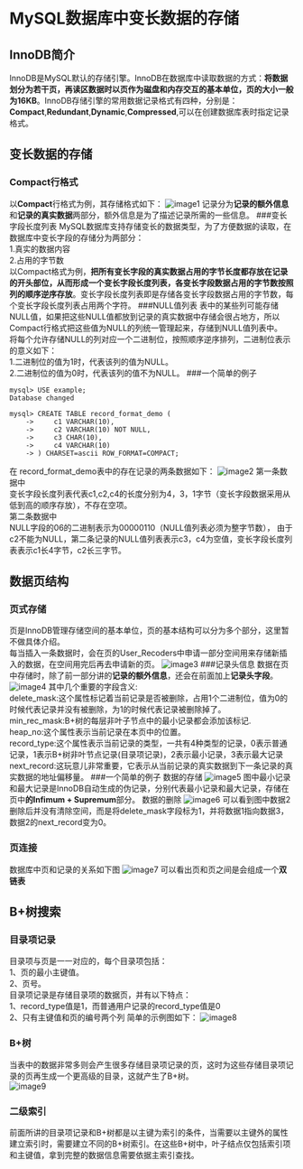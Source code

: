 # MySQL数据库中变长数据的存储
## InnoDB简介
InnoDB是MySQL默认的存储引擎。InnoDB在数据库中读取数据的方式：**将数据划分为若干页，再读区数据时以页作为磁盘和内存交互的基本单位，页的大小一般为16KB**。InnoDB存储引擎的常用数据记录格式有四种，分别是：**Compact**,**Redundant**,**Dynamic**,**Compressed**,可以在创建数据库表时指定记录格式。
## 变长数据的存储
### Compact行格式
以**Compact**行格式为例，其存储格式如下：
![image1](https://raw.githubusercontent.com/zyxmaxwell/MySQL-/master/image/image1.png?token=AHJTGSF45CC35XBSABEGP7C7YO5T4)
记录分为**记录的额外信息**和**记录的真实数据**两部分，额外信息是为了描述记录所需的一些信息。
###变长字段长度列表
MySQL数据库支持存储变长的数据类型，为了方便数据的读取，在数据库中变长字段的存储分为两部分：  
1.真实的数据内容  
2.占用的字节数  
以Compact格式为例，**把所有变长字段的真实数据占用的字节长度都存放在记录的开头部位，从而形成一个变长字段长度列表，各变长字段数据占用的字节数按照列的顺序逆序存放**。变长字段长度列表即是存储各变长字段数据占用的字节数，每个变长字段长度列表占用两个字符。
###NULL值列表
表中的某些列可能存储NULL值，如果把这些NULL值都放到记录的真实数据中存储会很占地方，所以Compact行格式把这些值为NULL的列统一管理起来，存储到NULL值列表中。  
将每个允许存储NULL的列对应一个二进制位，按照顺序逆序排列，二进制位表示的意义如下：  
1.二进制位的值为1时，代表该列的值为NULL。  
2.二进制位的值为0时，代表该列的值不为NULL。
###一个简单的例子
``` MySQL
mysql> USE example;
Database changed

mysql> CREATE TABLE record_format_demo (
    ->     c1 VARCHAR(10),
    ->     c2 VARCHAR(10) NOT NULL,
    ->     c3 CHAR(10),
    ->     c4 VARCHAR(10)
    -> ) CHARSET=ascii ROW_FORMAT=COMPACT;
```
在 record_format_demo表中的存在记录的两条数据如下：
![image2](https://raw.githubusercontent.com/zyxmaxwell/MySQL-/master/image/image2.png?token=AHJTGSG5WS2LVUYZOH5QLGS7YO5YQ)
第一条数据中  
变长字段长度列表代表c1,c2,c4的长度分别为4，3，1字节（变长字段数据采用从低到高的顺序存放），不存在空项。   
 第二条数据中    
 NULL字段的06的二进制表示为00000110（NULL值列表必须为整字节数）， 由于c2不能为NULL，第二条记录的NULL值列表表示c3，c4为空值，变长字段长度列表表示c1长4字节，c2长三字节。
##  数据页结构
###  页式存储
页是InnoDB管理存储空间的基本单位，页的基本结构可以分为多个部分，这里暂不做具体介绍。  
每当插入一条数据时，会在页的User_Recoders中申请一部分空间用来存储新插入的数据，在空间用完后再去申请新的页。
![image3](https://raw.githubusercontent.com/zyxmaxwell/MySQL-/master/image/image3.png?token=AHJTGSGMUHCYYJBJSSMD4RK7YO53Y)
###记录头信息
数据在页中存储时，除了前一部分讲的**记录的额外信息**，还会在前面加上**记录头字段**。
![image4](https://raw.githubusercontent.com/zyxmaxwell/MySQL-/master/image/image4.png?token=AHJTGSGVP4WUFTTO53PC4EK7YO5DI)
其中几个重要的字段含义:  
delete_mask:这个属性标记着当前记录是否被删除，占用1个二进制位，值为0的时候代表记录并没有被删除，为1的时候代表记录被删除掉了。  
min_rec_mask:B+树的每层非叶子节点中的最小记录都会添加该标记.    
heap_no:这个属性表示当前记录在本页中的位置。  
record_type:这个属性表示当前记录的类型，一共有4种类型的记录，0表示普通记录，1表示B+树非叶节点记录(目录项记录)，2表示最小记录，3表示最大记录  
next_record:这玩意儿非常重要，它表示从当前记录的真实数据到下一条记录的真实数据的地址偏移量。
###一个简单的例子
数据的存储
![image5](https://raw.githubusercontent.com/zyxmaxwell/MySQL-/master/image/image5.png?token=AHJTGSEE2JDJQBDYVRVSAUS7YO57Y)
图中最小记录和最大记录是InnoDB自动生成的伪记录，分别代表最小记录和最大记录，存储在页中**的Infimum + Supremum**部分。
数据的删除
![image6](https://raw.githubusercontent.com/zyxmaxwell/MySQL-/master/image/image6.png?token=AHJTGSFYZDGMZDR64EY6AMK7YO5EU)
可以看到图中数据2删除后并没有清除空间，而是将delete_mask字段标为1，并将数据1指向数据3，数据2的next_record变为0。
### 页连接
数据库中页和记录的关系如下图
![image7](https://raw.githubusercontent.com/zyxmaxwell/MySQL-/master/image/image7.png?token=AHJTGSHTY5AY4AVUZ7AX2F27YO5RS)
可以看出页和页之间是会组成一个**双链表**
## B+树搜索
### 目录项记录
目录项与页是一一对应的，每个目录项包括：  
1、页的最小主键值。  
2、页号。  
目录项记录是存储目录项的数据页，并有以下特点：  
1、record_type值是1，而普通用户记录的record_type值是0  
2、只有主键值和页的编号两个列
简单的示例图如下：
![image8](https://raw.githubusercontent.com/zyxmaxwell/MySQL-/master/image/image8.png?token=AHJTGSDZ3C5EIN35LM67MK27YO5HG)
### B+树
当表中的数据非常多则会产生很多存储目录项记录的页，这时为这些存储目录项记录的页再生成一个更高级的目录，这就产生了B+树。  
![image9](https://raw.githubusercontent.com/zyxmaxwell/MySQL-/master/image/image8.png?token=AHJTGSDZ3C5EIN35LM67MK27YO5HG)
### 二级索引
前面所讲的目录项记录和B+树都是以主键为索引的条件，当需要以主键外的属性建立索引时，需要建立不同的B+树索引。在这些B+树中，叶子结点仅包括索引项和主键值，拿到完整的数据信息需要依据主索引查找。


  
 
    

